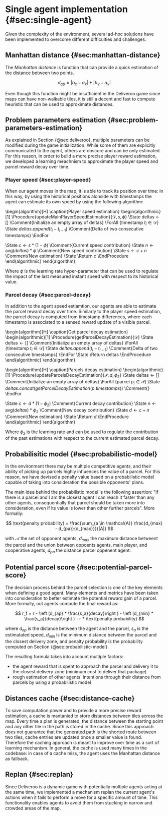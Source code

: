 # Single agent implementation {#sec:single-agent}
Given the complexity of the environment, several ad-hoc solutions have been implemented to overcome different difficulties and challenges.

## Manhattan distance {#sec:manhattan-distance}
The *Manhattan distance* is function that can provide a quick estimation of the distance between two points.

$$
d_{ab} = | b_x - a_x | + | b_y - a_y |
$$

Even though this function might be insufficient in the Deliveroo game since maps can have non-walkable tiles, it is still a decent and fast to compute heuristic that can be used to approximate distances.

## Problem parameters estimation {#sec:problem-parameters-estimation}

As explained in Section {@sec:deliveroo}, multiple parameters can be modified during the game initialization. While some of them are explicitly communicated to the agent, others are obscure and can be only estimated. For this reason, in order to build a more precise player reward estimation, we developed a learning meachnism to approximate the player speed and parcel reward decay over time.

### Player speed {#sec:player-speed}
When our agent moves in the map, it is able to track its position over time: in this way, by using the historical positions alonside with timestamps the agent can estimate its own speed by using the following algorithm:

\begin{algorithm}[H]
\caption{Player speed estimation}
\begin{algorithmic}[1]
\Procedure{updateMainPlayerSpeedEstimation}{$\mathcal{D}, s, \phi$}
\State $\text{deltas} \gets []$ \Comment{Initialize an empty array of deltas}
\ForAll {$\text{timestamp}\ t_i \in \mathcal D$}
\State $deltas.append(t_i - t_{i-1})$ \Comment{Delta of two consecutive timestamps}
\EndFor

\State $c \gets s * (1 - \phi)$ \Comment{Current speed contribution}
\State $n \gets \text{avg}(deltas) * \phi$ \Comment{New speed contribution}
\State $s \gets c + n$ \Comment{New estimation}
\State \Return $c$
\EndProcedure
\end{algorithmic}
\end{algorithm}

Where $\phi$ is the learning rate hyper-parameter that can be used to regulate the impact of the last measured instant speed with respect to its historical value.

### Parcel decay {#sec:parcel-decay}
In addition to the agent speed estiamtion, our agents are able to estimate the parcel reward decay over time. Similarly to the player speed estimation, the parcel decay is computed from timestamp differences, where each timestamp is associated to a sensed reward update of a visible parcel.

\begin{algorithm}[H]
\caption{Get parcel decay estimation}
\begin{algorithmic}[1]
\Procedure{getParcelDecayEstimation}{$\mathcal{D}$}
\State $\text{deltas} \gets []$ \Comment{Initialize an empty array of deltas}
\ForAll {$\text{timestamp}\ t_i \in \mathcal D$}
\State $deltas.append(t_i - t_{i-1})$ \Comment{Delta of two consecutive timestamps}
\EndFor
\State \Return deltas
\EndProcedure
\end{algorithmic}
\end{algorithm}

\begin{algorithm}[H]
\caption{Parcels decay estimation}
\begin{algorithmic}[1]
\Procedure{updateParcelsDecayEstimation}{$\mathcal{P}, d, \phi_2$}
\State $\text{deltas} \gets []$ \Comment{Initialize an empty array of deltas}
\ForAll {$\text{parcel}\ p_i \in \mathcal P$}
\State $deltas.concat(getParcelDecayEstimation(p.timestamps))$ \Comment{}
\EndFor

\State $c \gets d * (1 - \phi_2)$ \Comment{Current decay contribution}
\State $n \gets \text{avg}(deltas) * \phi_2$ \Comment{New decay contribution}
\State $d \gets c + n$ \Comment{New estimation}
\State \Return $d$
\EndProcedure
\end{algorithmic}
\end{algorithm}

Where $\phi_2$ is the learning rate and  can be used to regulate the contribution of the past estimations with respect to the current estimated parcel decay.

## Probabilisitic model {#sec:probabilistic-model}
In the environment there may be multiple competitive agents, and their ability of picking up parcels highly influences the value of a parcel. For this reason, we have devised a penalty value based on a probabilistic model capable of taking into consideration the possible opponents' plans.

The main idea behind the probabilistic model is the following assertion: "if there is a parcel and I am the closest agent I can reach it faster than any other agents, consequentially that parcel should be taken more into consideration, even if its value is lower than other further parcels". More formally:

$$
\text{penalty probability} = \frac{\sum_{a \in \mathcal{A}} \frac{d_{max} - d_{pa}}{d_{max}}}{|A|}
$$

with $\mathcal{A}$ the set of opponent agents, $d_{max}$ the maximum distance betweent the parcel and the union between oppoents agents, main player, and cooperative agents, $d_{pa}$ the distance parcel oppenent agent.


## Potential parcel score {#sec:potential-parcel-score}
The decision process behind the parcel selection is one of the key elements when defining a good agent. Many elements and metrics have been taken into consideration to better estimate the potential reward gain of a parcel. More formally, out agents compute the final reward as:

$$
r_f = r - \left (d_{ap} * \frac{s_a}{decay}\right ) - \left (d_{min} * \frac{s_a}{decay}\right ) - r * \text{penalty probability}
$$

where $d_{ap}$ is the distance between the agent and the parcel, $s_a$ is the estimatated speed, $d_{min}$ is the minimum distance between the parcel and the closest delivery zone, and $\text{penalty probability}$ is the probability computed on Section {@sec:probabilistic-model}.

The resulting formula takes into account multiple factors:
- the agent reward that is spent to approach the parcel and delivery it to the closest delivery zone (minimum cost to deliver that package)
- rough estimation of other agents' intentions through their distance from parcels by using a probabilistic model

## Distances cache {#sec:distance-cache}
To save computation power and to provide a more precise reward estimation, a cache is mantanied to store distances between tiles across the map. Every time a plan is generated, the distance between the starting point and any other tile in the path is stored in the cache. Since this approach does not guarantee that the generated path is the shorted route between two tiles, cache entries are updated once a smaller value is found. Therefore the caching approach is meant to improve over time as a sort of learning mechanism. In general, the cache is used many times in the codebase: in case of a cache miss, the agent uses the Manhattan distance as fallback.

## Replan {#sec:replan}
Since Deliveroo is a dynamic game with potentially multiple agents acting at the same time, we implemented a mechanism replan the current agent's actions when it fails to perform a move for a specific amount of time. This functionality enables agents to avoid them from stucking in narrow and crowded areas of the map. 
